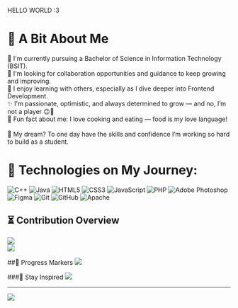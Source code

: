 HELLO WORLD :3

# 🧠 A Bit About Me
🌱 I'm currently pursuing a Bachelor of Science in Information Technology (BSIT).<br>🤝 I'm looking for collaboration opportunities and guidance to keep growing and improving.<br>👯 I enjoy learning with others, especially as I dive deeper into Frontend Development.<br>✨ I'm passionate, optimistic, and always determined to grow — and no, I’m not a player 😉🤍<br>🍳 Fun fact about me: I love cooking and eating — food is my love language!<br><br>🎯 My dream? To one day have the skills and confidence I’m working so hard to build as a student.

# 🧭 Technologies on My Journey:
![C++](https://img.shields.io/badge/c++-%2300599C.svg?style=flat&logo=c%2B%2B&logoColor=white) ![Java](https://img.shields.io/badge/java-%23ED8B00.svg?style=flat&logo=openjdk&logoColor=white) ![HTML5](https://img.shields.io/badge/html5-%23E34F26.svg?style=flat&logo=html5&logoColor=white) ![CSS3](https://img.shields.io/badge/css3-%231572B6.svg?style=flat&logo=css3&logoColor=white) ![JavaScript](https://img.shields.io/badge/javascript-%23323330.svg?style=flat&logo=javascript&logoColor=%23F7DF1E) ![PHP](https://img.shields.io/badge/php-%23777BB4.svg?style=flat&logo=php&logoColor=white) ![Adobe Photoshop](https://img.shields.io/badge/adobe%20photoshop-%2331A8FF.svg?style=flat&logo=adobe%20photoshop&logoColor=white) ![Figma](https://img.shields.io/badge/figma-%23F24E1E.svg?style=flat&logo=figma&logoColor=white) ![Git](https://img.shields.io/badge/git-%23F05033.svg?style=flat&logo=git&logoColor=white) ![GitHub](https://img.shields.io/badge/github-%23121011.svg?style=flat&logo=github&logoColor=white) ![Apache](https://img.shields.io/badge/apache-%23D42029.svg?style=flat&logo=apache&logoColor=white)

## ⏳ Contribution Overview
![](https://nirzak-streak-stats.vercel.app/?user=bbhxie&theme=tokyonight&hide_border=false)<br/>
![](https://github-readme-stats.vercel.app/api/top-langs/?username=bbhxie&theme=tokyonight&hide_border=false&include_all_commits=true&count_private=true&layout=compact)

##🏁 Progress Markers
![](https://github-profile-trophy.vercel.app/?username=bbhxie&theme=radical&no-frame=false&no-bg=false&margin-w=4)

###🎯 Stay Inspired
![](https://quotes-github-readme.vercel.app/api?type=horizontal&theme=tokyonight)


---
[![](https://visitcount.itsvg.in/api?id=bbhxie&icon=7&color=6)](https://visitcount.itsvg.in)

<!-- Proudly created with GPRM ( https://gprm.itsvg.in ) -->



